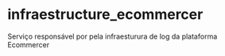 # infraestructure_ecommercer

Serviço responsável por pela infraesturura de log da plataforma Ecommercer